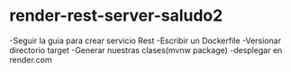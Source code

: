 # render-rest-server-saludo2
-Seguir la guia para crear servicio Rest
-Escribir un Dockerfile
-Versionar directorio target
-Generar nuestras clases(mvnw package)
-desplegar en render.com 